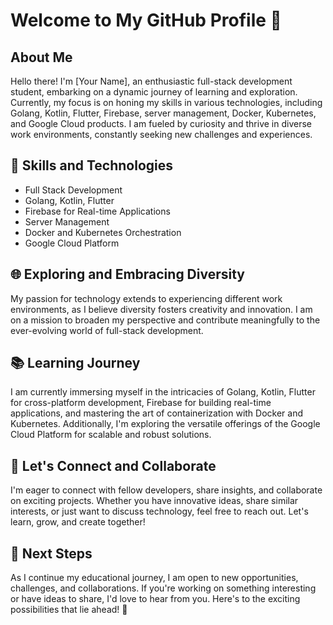 # Welcome to My GitHub Profile 👋

## About Me

Hello there! I'm [Your Name], an enthusiastic full-stack development student, embarking on a dynamic journey of learning and exploration. Currently, my focus is on honing my skills in various technologies, including Golang, Kotlin, Flutter, Firebase, server management, Docker, Kubernetes, and Google Cloud products. I am fueled by curiosity and thrive in diverse work environments, constantly seeking new challenges and experiences.

## 🚀 Skills and Technologies

- Full Stack Development
- Golang, Kotlin, Flutter
- Firebase for Real-time Applications
- Server Management
- Docker and Kubernetes Orchestration
- Google Cloud Platform

## 🌐 Exploring and Embracing Diversity

My passion for technology extends to experiencing different work environments, as I believe diversity fosters creativity and innovation. I am on a mission to broaden my perspective and contribute meaningfully to the ever-evolving world of full-stack development.

## 📚 Learning Journey

I am currently immersing myself in the intricacies of Golang, Kotlin, Flutter for cross-platform development, Firebase for building real-time applications, and mastering the art of containerization with Docker and Kubernetes. Additionally, I'm exploring the versatile offerings of the Google Cloud Platform for scalable and robust solutions.

## 🤝 Let's Connect and Collaborate

I'm eager to connect with fellow developers, share insights, and collaborate on exciting projects. Whether you have innovative ideas, share similar interests, or just want to discuss technology, feel free to reach out. Let's learn, grow, and create together!

## 🌱 Next Steps

As I continue my educational journey, I am open to new opportunities, challenges, and collaborations. If you're working on something interesting or have ideas to share, I'd love to hear from you. Here's to the exciting possibilities that lie ahead! 🚀
